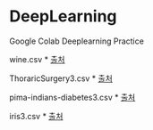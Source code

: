 # DeepLearning
Google Colab Deeplearning Practice


wine.csv * [출처](https://codedragon.tistory.com/9480)


ThoraricSurgery3.csv * [출처](https://github.com/taehojo/deeplearning/blob/master/data/ThoraricSurgery3.csv)


pima-indians-diabetes3.csv * [출처](https://github.com/taehojo/deeplearning/blob/master/data/pima-indians-diabetes3.csv)


iris3.csv * [출처](https://github.com/taehojo/deeplearning/blob/master/data/iris3.csv)
